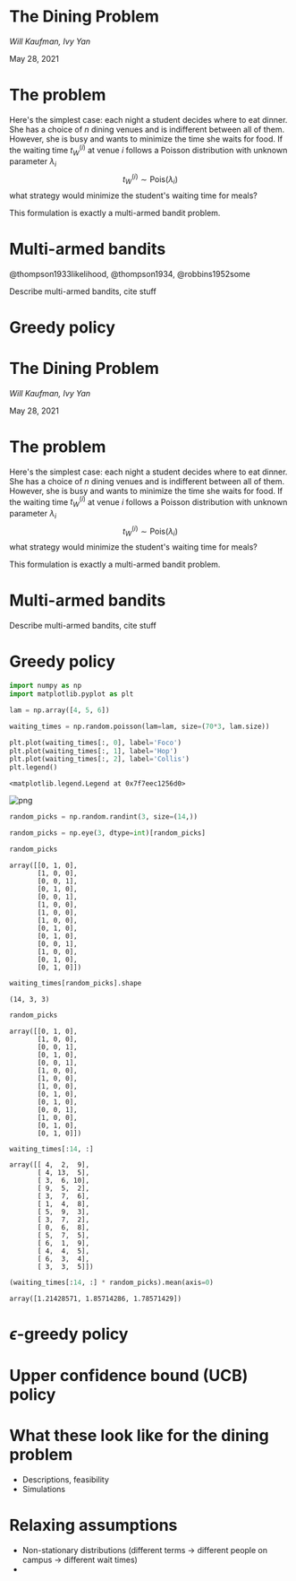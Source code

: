 # The Dining Problem

_Will Kaufman, Ivy Yan_

May 28, 2021

# The problem

Here's the simplest case: each night a student decides where to eat dinner. She has a choice of $n$ dining venues and is indifferent between all of them. However, she is busy and wants to minimize the time she waits for food. If the waiting time $t_W^{(i)}$ at venue $i$ follows a Poisson distribution with unknown parameter $\lambda_i$
$$
t_W^{(i)} \sim \text{Pois}(\lambda_i)
$$
what strategy would minimize the student's waiting time for meals?

This formulation is exactly a multi-armed bandit problem.

# Multi-armed bandits

@thompson1933likelihood, @thompson1934, @robbins1952some

Describe multi-armed bandits, cite stuff

# Greedy policy

# The Dining Problem

_Will Kaufman, Ivy Yan_

May 28, 2021

# The problem

Here's the simplest case: each night a student decides where to eat dinner. She has a choice of $n$ dining venues and is indifferent between all of them. However, she is busy and wants to minimize the time she waits for food. If the waiting time $t_W^{(i)}$ at venue $i$ follows a Poisson distribution with unknown parameter $\lambda_i$
$$
t_W^{(i)} \sim \text{Pois}(\lambda_i)
$$
what strategy would minimize the student's waiting time for meals?

This formulation is exactly a multi-armed bandit problem.

# Multi-armed bandits

Describe multi-armed bandits, cite stuff

# Greedy policy


```python
import numpy as np
import matplotlib.pyplot as plt
```


```python
lam = np.array([4, 5, 6])
```


```python
waiting_times = np.random.poisson(lam=lam, size=(70*3, lam.size))
```


```python
plt.plot(waiting_times[:, 0], label='Foco')
plt.plot(waiting_times[:, 1], label='Hop')
plt.plot(waiting_times[:, 2], label='Collis')
plt.legend()
```




    <matplotlib.legend.Legend at 0x7f7eec1256d0>




    
![png](output_11_1.png)
    



```python
random_picks = np.random.randint(3, size=(14,))
```


```python
random_picks = np.eye(3, dtype=int)[random_picks]
```


```python
random_picks
```




    array([[0, 1, 0],
           [1, 0, 0],
           [0, 0, 1],
           [0, 1, 0],
           [0, 0, 1],
           [1, 0, 0],
           [1, 0, 0],
           [1, 0, 0],
           [0, 1, 0],
           [0, 1, 0],
           [0, 0, 1],
           [1, 0, 0],
           [0, 1, 0],
           [0, 1, 0]])




```python
waiting_times[random_picks].shape
```




    (14, 3, 3)




```python
random_picks
```




    array([[0, 1, 0],
           [1, 0, 0],
           [0, 0, 1],
           [0, 1, 0],
           [0, 0, 1],
           [1, 0, 0],
           [1, 0, 0],
           [1, 0, 0],
           [0, 1, 0],
           [0, 1, 0],
           [0, 0, 1],
           [1, 0, 0],
           [0, 1, 0],
           [0, 1, 0]])




```python
waiting_times[:14, :]
```




    array([[ 4,  2,  9],
           [ 4, 13,  5],
           [ 3,  6, 10],
           [ 9,  5,  2],
           [ 3,  7,  6],
           [ 1,  4,  8],
           [ 5,  9,  3],
           [ 3,  7,  2],
           [ 0,  6,  8],
           [ 5,  7,  5],
           [ 6,  1,  9],
           [ 4,  4,  5],
           [ 6,  3,  4],
           [ 3,  3,  5]])




```python
(waiting_times[:14, :] * random_picks).mean(axis=0)
```




    array([1.21428571, 1.85714286, 1.78571429])



# $\epsilon$-greedy policy

# Upper confidence bound (UCB) policy

# What these look like for the dining problem

- Descriptions, feasibility
- Simulations

# Relaxing assumptions

- Non-stationary distributions (different terms -> different people on campus -> different wait times)
- 


```python

```
